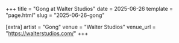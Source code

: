 +++
title = "Gong at Walter Studios"
date = 2025-06-26
template = "page.html"
slug = "2025-06-26-gong"

[extra]
artist = "Gong"
venue = "Walter Studios"
venue_url = "https://walterstudios.com/"
+++
